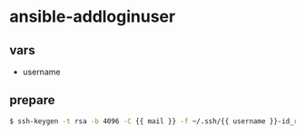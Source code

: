 # ansible-addloginuser

## vars

- username

## prepare

```bash
$ ssh-keygen -t rsa -b 4096 -C {{ mail }} -f ~/.ssh/{{ username }}-id_rsa
```
